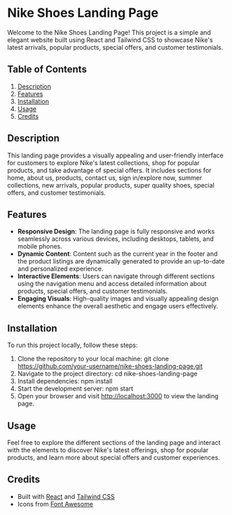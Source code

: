 # Nike Shoes Landing Page

Welcome to the Nike Shoes Landing Page! This project is a simple and elegant website built using React and Tailwind CSS to showcase Nike's latest arrivals, popular products, special offers, and customer testimonials.

## Table of Contents
1. [Description](#description)
2. [Features](#features)
3. [Installation](#installation)
4. [Usage](#usage)
5. [Credits](#credits)

## Description

This landing page provides a visually appealing and user-friendly interface for customers to explore Nike's latest collections, shop for popular products, and take advantage of special offers. It includes sections for home, about us, products, contact us, sign in/explore now, summer collections, new arrivals, popular products, super quality shoes, special offers, and customer testimonials.

## Features

- **Responsive Design**: The landing page is fully responsive and works seamlessly across various devices, including desktops, tablets, and mobile phones.
- **Dynamic Content**: Content such as the current year in the footer and the product listings are dynamically generated to provide an up-to-date and personalized experience.
- **Interactive Elements**: Users can navigate through different sections using the navigation menu and access detailed information about products, special offers, and customer testimonials.
- **Engaging Visuals**: High-quality images and visually appealing design elements enhance the overall aesthetic and engage users effectively.

## Installation

To run this project locally, follow these steps:

1. Clone the repository to your local machine:
   git clone https://github.com/your-username/nike-shoes-landing-page.git
2. Navigate to the project directory:
   cd nike-shoes-landing-page
3. Install dependencies:
   npm install
4. Start the development server:
  npm start
5. Open your browser and visit [http://localhost:3000](http://localhost:3000) to view the landing page.

## Usage

Feel free to explore the different sections of the landing page and interact with the elements to discover Nike's latest offerings, shop for popular products, and learn more about special offers and customer experiences.

## Credits

- Built with [React](https://reactjs.org/) and [Tailwind CSS](https://tailwindcss.com/)
- Icons from [Font Awesome](https://fontawesome.com/)


